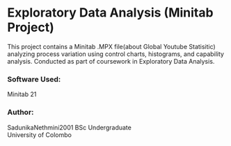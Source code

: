 # Exploratory Data Analysis (Minitab Project)

This project contains a Minitab .MPX file(about Global Youtube Statisitic) analyzing process variation using control charts, histograms, and capability analysis. Conducted as part of coursework in Exploratory Data Analysis.

### Software Used:
Minitab 21

### Author:
SadunikaNethmini2001
BSc Undergraduate  
University of Colombo
